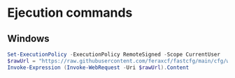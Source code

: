 # Ejecution commands

## Windows
~~~ps1
Set-ExecutionPolicy -ExecutionPolicy RemoteSigned -Scope CurrentUser
$rawUrl = "https://raw.githubusercontent.com/feraxcf/fastcfg/main/cfg/windows.ps1"
Invoke-Expression (Invoke-WebRequest -Uri $rawUrl).Content
~~~

